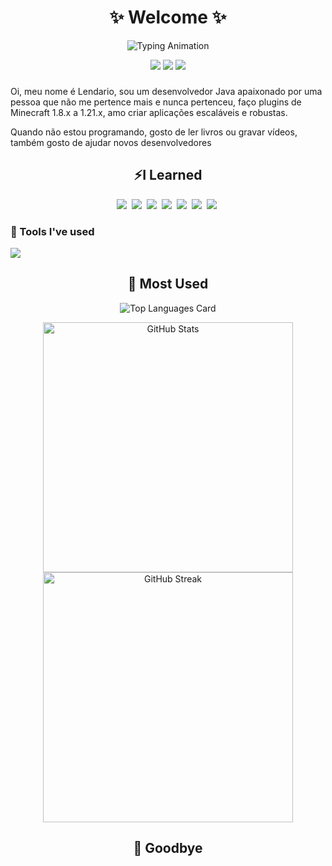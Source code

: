 <h1 align="center">
✨️ Welcome ✨️
</h1>

<p align="center">
  <img src="https://readme-typing-svg.demolab.com?font=Fira+Code&size=20&pause=1000&center=true&vCenter=true&width=435&lines=Bem+Vindo;Melhores+plugins+de+Mini+Games;Lyon+Developments" alt="Typing Animation" />
</p>

</p> <p align="center"> <img src="https://komarev.com/ghpvc/?username=lendariow&label=Visualizacoes&style=flat" /> <img src="https://img.shields.io/badge/MBTI-ISTP-blue?style=flat" /> <img src="https://img.shields.io/badge/ASD-Level_317-yellow?style=flat"/> </p

---

### 

</a><p>Oi, meu nome é Lendario, sou um desenvolvedor Java apaixonado por uma pessoa que não me pertence mais e nunca pertenceu, faço plugins de Minecraft 1.8.x a 1.21.x, amo criar aplicações escaláveis e robustas.<p>Quando não estou programando, gosto de ler livros ou gravar vídeos, também gosto de ajudar novos desenvolvedores</p></div>



<h2 align="center">⚡️I Learned </h2>
<div align="center">
<img src="https://img.shields.io/badge/Java-%23ED8B00.svg?logo=openjdk&logoColor=white">&nbsp;
<img src="https://img.shields.io/badge/MariaDB-003545?logo=mariadb&logoColor=white">&nbsp;
<img src="https://img.shields.io/badge/MongoDB-%234ea94b.svg?logo=mongodb&logoColor=white">&nbsp;
<img src="https://img.shields.io/badge/MySQL-4479A1?logo=mysql&logoColor=fff">&nbsp;
<img src="https://img.shields.io/badge/Redis-%23DD0031.svg?logo=redis&logoColor=white">&nbsp;
<img src="https://img.shields.io/badge/Postgres-%23316192.svg?logo=postgresql&logoColor=white">&nbsp;
<img src="https://img.shields.io/badge/GitHub-%23121011.svg?logo=github&logoColor=white">&nbsp;</div>
  
### 🔨 Tools I've used

  <!-- https://skillicons.dev/ -->
<div>
  <img src="https://skillicons.dev/icons?i=linux,bash,aws,kali,docker,cloudflare,py,rust,ts,js,nodejs,npm,neovim,git,jenkins,postman,tailwind,photoshop,postgres,discordjs,&perline=6"/>
</div>
<h2 align="center">🤖 Most Used</h2>
<div align="center">
<img src="https://github-readme-stats.vercel.app/api/top-langs/?username=lendariow&layout=compact&theme=dark" alt="Top Languages Card"></div>
<div align="center" iframesrc="https://tryhackme.com/api/v2/badges/public-profile?userPublicId=3998532" style='border:none;'>
</div>
<p align="center">
  <img src="https://github-readme-stats.vercel.app/api?username=lendariow&show_icons=true&theme=tokyonight" alt="GitHub Stats" width="400"/><img src="https://github-readme-streak-stats.herokuapp.com/?user=lucabased&theme=tokyonight" alt="GitHub Streak" width="400"/></p>

<h2 align="center">👋 Goodbye</h2>
         
